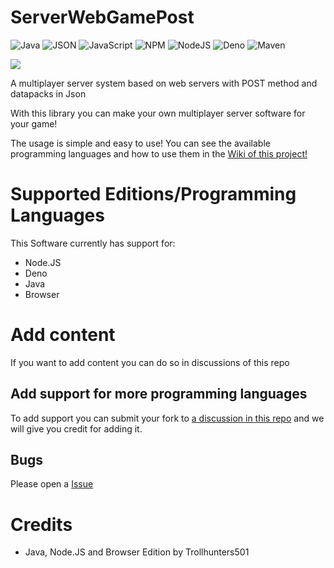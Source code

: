 # ServerWebGamePost
![Java](https://img.shields.io/badge/java-%23ED8B00.svg?style=for-the-badge&logo=openjdk&logoColor=white)
![JSON](https://img.shields.io/badge/json-5E5C5C?style=for-the-badge&logo=json&logoColor=white)
![JavaScript](https://img.shields.io/badge/JavaScript-323330?style=for-the-badge&logo=javascript&logoColor=F7DF1E)
![NPM](https://img.shields.io/badge/npm-CB3837?style=for-the-badge&logo=npm&logoColor=white)
![NodeJS](https://img.shields.io/badge/Node%20js-339933?style=for-the-badge&logo=nodedotjs&logoColor=white)
![Deno](https://shield.deno.dev/x/)
![Maven](https://img.shields.io/badge/apache_maven-C71A36?style=for-the-badge&logo=apachemaven&logoColor=white)

[![](https://jitpack.io/v/Creadores-Program/ServerWebGamePost.svg)](https://jitpack.io/#Creadores-Program/ServerWebGamePost)

A multiplayer server system based on web servers with POST method and datapacks in Json

With this library you can make your own multiplayer server software for your game!

The usage is simple and easy to use! You can see the available programming languages and how to use them in the [Wiki of this project!](https://github.com/Creadores-Program/ServerWebGamePost/wiki)

# Supported Editions/Programming Languages
This Software currently has support for:
- Node.JS
- Deno
- Java
- Browser

# Add content
If you want to add content you can do so in discussions of this repo

## Add support for more programming languages
To add support you can submit your fork to [a discussion in this repo](https://github.com/Creadores-Program/ServerWebGamePost/discussions/1) and we will give you credit for adding it.

## Bugs
Please open a [Issue](https://github.com/Creadores-Program/ServerWebGamePost/issues)

# Credits
- Java, Node.JS and Browser Edition by Trollhunters501

